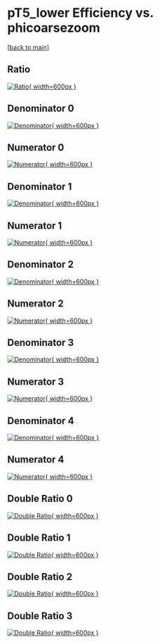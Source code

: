 # pT5_lower Efficiency vs. phicoarsezoom

[[back to main](./)]



## Ratio

[![Ratio](../mtv/var/pT5_lower_loweta_211_1_eff_phicoarsezoom.png){ width=600px }](../mtv/var/pT5_lower_loweta_211_1_eff_phicoarsezoom.pdf)

## Denominator 0

[![Denominator](../mtv/den/pT5_lower_loweta_211_1_eff_phicoarsezoom_den0.png){ width=600px }](../mtv/den/pT5_lower_loweta_211_1_eff_phicoarsezoom_den0.pdf)

## Numerator 0

[![Numerator](../mtv/num/pT5_lower_loweta_211_1_eff_phicoarsezoom_num0.png){ width=600px }](../mtv/num/pT5_lower_loweta_211_1_eff_phicoarsezoom_num0.pdf)

## Denominator 1

[![Denominator](../mtv/den/pT5_lower_loweta_211_1_eff_phicoarsezoom_den1.png){ width=600px }](../mtv/den/pT5_lower_loweta_211_1_eff_phicoarsezoom_den1.pdf)

## Numerator 1

[![Numerator](../mtv/num/pT5_lower_loweta_211_1_eff_phicoarsezoom_num1.png){ width=600px }](../mtv/num/pT5_lower_loweta_211_1_eff_phicoarsezoom_num1.pdf)

## Denominator 2

[![Denominator](../mtv/den/pT5_lower_loweta_211_1_eff_phicoarsezoom_den2.png){ width=600px }](../mtv/den/pT5_lower_loweta_211_1_eff_phicoarsezoom_den2.pdf)

## Numerator 2

[![Numerator](../mtv/num/pT5_lower_loweta_211_1_eff_phicoarsezoom_num2.png){ width=600px }](../mtv/num/pT5_lower_loweta_211_1_eff_phicoarsezoom_num2.pdf)

## Denominator 3

[![Denominator](../mtv/den/pT5_lower_loweta_211_1_eff_phicoarsezoom_den3.png){ width=600px }](../mtv/den/pT5_lower_loweta_211_1_eff_phicoarsezoom_den3.pdf)

## Numerator 3

[![Numerator](../mtv/num/pT5_lower_loweta_211_1_eff_phicoarsezoom_num3.png){ width=600px }](../mtv/num/pT5_lower_loweta_211_1_eff_phicoarsezoom_num3.pdf)

## Denominator 4

[![Denominator](../mtv/den/pT5_lower_loweta_211_1_eff_phicoarsezoom_den4.png){ width=600px }](../mtv/den/pT5_lower_loweta_211_1_eff_phicoarsezoom_den4.pdf)

## Numerator 4

[![Numerator](../mtv/num/pT5_lower_loweta_211_1_eff_phicoarsezoom_num4.png){ width=600px }](../mtv/num/pT5_lower_loweta_211_1_eff_phicoarsezoom_num4.pdf)

## Double Ratio 0

[![Double Ratio](../mtv/ratio/pT5_lower_loweta_211_1_eff_phicoarsezoom_ratio0.png){ width=600px }](../mtv/ratio/pT5_lower_loweta_211_1_eff_phicoarsezoom_ratio0.pdf)

## Double Ratio 1

[![Double Ratio](../mtv/ratio/pT5_lower_loweta_211_1_eff_phicoarsezoom_ratio1.png){ width=600px }](../mtv/ratio/pT5_lower_loweta_211_1_eff_phicoarsezoom_ratio1.pdf)

## Double Ratio 2

[![Double Ratio](../mtv/ratio/pT5_lower_loweta_211_1_eff_phicoarsezoom_ratio2.png){ width=600px }](../mtv/ratio/pT5_lower_loweta_211_1_eff_phicoarsezoom_ratio2.pdf)

## Double Ratio 3

[![Double Ratio](../mtv/ratio/pT5_lower_loweta_211_1_eff_phicoarsezoom_ratio3.png){ width=600px }](../mtv/ratio/pT5_lower_loweta_211_1_eff_phicoarsezoom_ratio3.pdf)

